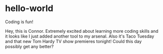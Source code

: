 # hello-world
Coding is fun!

Hey, this is Connor. Extremely excited about learning more coding skills and it looks like I just added another tool to my arsenal. Also it's Taco Tuesday and that new Tom Hardy TV show premieres tonight! Could this day possibly get any better?
